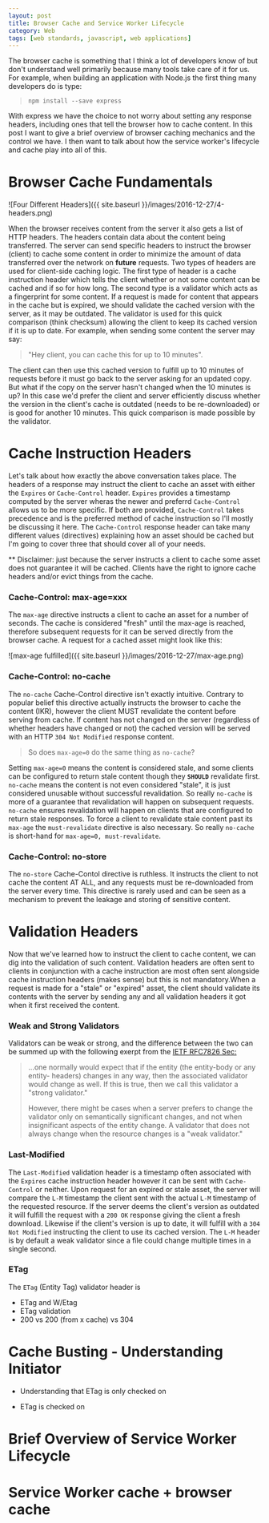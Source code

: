 ```yaml
---
layout: post
title: Browser Cache and Service Worker Lifecycle
category: Web
tags: [web standards, javascript, web applications]
---
```


The browser cache is something that I think a lot of developers know of but don't understand
well primarily because many tools take care of it for us. For example, when building an
application with Node.js the first thing many developers do is type:

> `npm install --save express`

With express we have the choice to not worry about setting any response headers, including
ones that tell the browser how to cache content. In this post I want to give a brief overview
of browser caching mechanics and the control we have. I then want to talk about how the service
worker's lifecycle and cache play into all of this.

# Browser Cache Fundamentals

![Four Different Headers]({{ site.baseurl }}/images/2016-12-27/4-headers.png)

When the browser receives content from the server it also gets a list of HTTP headers. The headers contain
data about the content being transferred. The server can send specific headers to instruct the browser (client)
to cache some content in order to minimize the amount of data transferred over the network on **future** requests.
Two types of headers are used for client-side caching logic. The first type of header is a cache instruction header
which tells the client whether or not some content can be cached and if so for how long. The second type is a validator
which acts as a fingerprint for some content. If a request is made for content that appears in the cache but is expired,
we should validate the cached version with the server, as it may be outdated. The validator is used for this quick comparison
(think checksum) allowing the client to keep its cached version if it is up to date. For example, when sending some content the
server may say:

> "Hey client, you can cache this for up to 10 minutes".

The client can then use this cached version to fulfill up to 10 minutes of requests before it must go back to the
server asking for an updated copy. But what if the copy on the server hasn't changed when the 10 minutes is up? In
this case we'd prefer the client and server efficiently discuss whether the version in the client's cache is outdated
(needs to be re-downloaded) or is good for another 10 minutes. This quick comparison is made possible by the validator.

# Cache Instruction Headers

Let's talk about how exactly the above conversation takes place. The headers of a response may instruct the client
to cache an asset with either the `Expires` or `Cache-Control` header. `Expires` provides a timestamp computed by the
server wheras the newer and preferrd `Cache-Control` allows us to be more specific. If both are provided, `Cache-Control`
takes precedence and is the preferred method of cache instruction so I'll mostly be discussing it here. The `Cache-Control`
response header can take many different values (directives) explaining how an asset should be cached but I'm going to cover
three that should cover all of your needs.

** Disclaimer: just because the server instructs a client to cache some asset does not guarantee it will be
cached. Clients have the right to ignore cache headers and/or evict things from the cache.

### Cache-Control: max-age=xxx

The `max-age` directive instructs a client to cache an asset for a number of seconds. The cache is considered "fresh"
until the max-age is reached, therefore subsequent requests for it can be served directly from the browser cache. A request
for a cached asset might look like this:

![max-age fulfilled]({{ site.baseurl }}/images/2016-12-27/max-age.png)

### Cache-Control: no-cache

The `no-cache` Cache-Control directive isn't exactly intuitive. Contrary to popular belief this directive actually
instructs the browser to cache the content (IKR), however the client MUST revalidate the content before serving from
cache. If content has not changed on the server (regardless of whether headers have changed or not) the cached version
will be served with an HTTP `304 Not Modified` response content.

> So does `max-age=0` do the same thing as `no-cache`?

Setting `max-age=0` means the content is considered stale, and some clients can be configured to return stale content
though they **`SHOULD`** revalidate first. `no-cache` means the content is not even considered "stale", it is just considered
unusable without successful revalidation. So really `no-cache` is more of a guarantee that revalidation will happen on subsequent
requests. `no-cache` ensures revalidation will happen on clients that are configured to return stale responses. To force a client
to revalidate stale content past its `max-age` the `must-revalidate` directive is also necessary. So really `no-cache` is short-hand
for `max-age=0, must-revalidate`.

### Cache-Control: no-store

The `no-store` Cache-Contol directive is ruthless. It instructs the client to not cache the content AT ALL, and any requests
must be re-downloaded from the server every time. This directive is rarely used and can be seen as a mechanism to prevent the
leakage and storing of sensitive content.

# Validation Headers

Now that we've learned how to instruct the client to cache content, we can dig into the validation of such content. Validation
headers are often sent to clients in conjunction with a cache instruction are most often sent alongside cache instruction headers (makes sense) but this is not mandatory.When a
request is made for a "stale" or "expired" asset, the client should validate its contents with the server by sending any and
all validation headers it got when it first received the content.

### Weak and Strong Validators

Validators can be weak or strong, and the difference between the two can be summed up with the following exerpt from the
[IETF RFC7826 Sec:](https://www.w3.org/Protocols/rfc2616/rfc2616-sec13.html#sec13.3.3)

>...one normally would expect that if the entity (the entity-body or any entity- headers) changes in any way, then the
>associated validator would change as well. If this is true, then we call this validator a "strong validator."
>
>However, there might be cases when a server prefers to change the validator only on semantically significant changes,
>and not when insignificant aspects of the entity change. A validator that does not always change when the resource changes
>is a "weak validator."

### Last-Modified

The `Last-Modified` validation header is a timestamp often associated with the `Expires` cache instruction header however it can
be sent with `Cache-Control` or neither. Upon request for an expired or stale asset, the server will compare the `L-M` timestamp
the client sent with the actual `L-M` timestamp of the requested resource. If the server deems the client's version as outdated
it will fulfill the request with a `200 OK` response giving the client a fresh download. Likewise if the client's version is up
to date, it will fulfill with a `304 Not Modified` instructing the client to use its cached version. The `L-M` header is by default
a weak validator since a file could change multiple times in a single second.

### ETag

The `ETag` (Entity Tag) validator header is

  - ETag and W/Etag
  - ETag validation
  - 200 vs 200 (from x cache) vs 304

# Cache Busting - Understanding Initiator
 - Understanding that ETag is only checked on

 - ETag is checked on

# Brief Overview of Service Worker Lifecycle

# Service Worker cache + browser cache